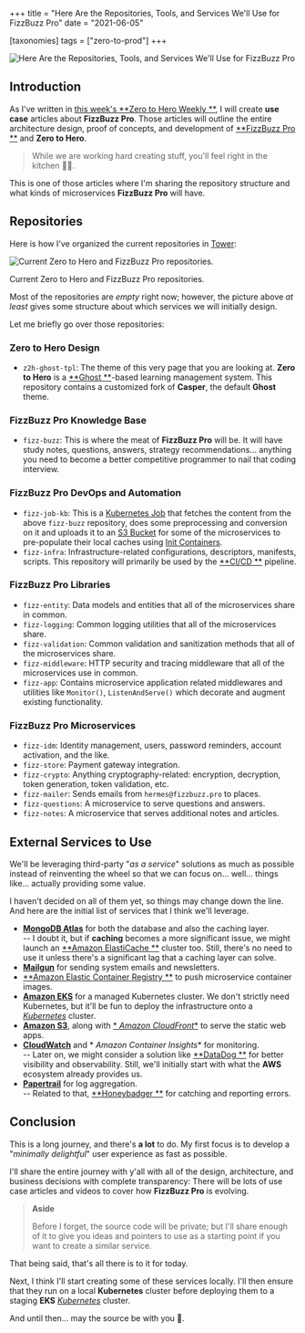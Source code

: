 +++
title = "Here Are the Repositories, Tools, and Services We'll Use for FizzBuzz Pro"
date = "2021-06-05"

[taxonomies]
tags = ["zero-to-prod"]
+++

![Here Are the Repositories, Tools, and Services We'll Use for FizzBuzz Pro](/content/images/size/w1200/2024/03/shopping.png)

Introduction
------------

As I've written in [this week's **Zero to Hero Weekly
**](https://www.zerotohero.dev/weekly-digest-jun-03-2021/), I will create **use
case** articles about **FizzBuzz Pro**. Those articles will outline the entire
architecture design, proof of concepts, and development of [**FizzBuzz Pro
**](https://www.zerotohero.dev/fizz-that-buzz/) and **Zero to Hero**.

> While we are working hard creating stuff, you'll feel right in the kitchen
> 👩‍🍳.

This is one of those articles where I'm sharing the repository structure and
what kinds of microservices **FizzBuzz Pro** will have.

Repositories
------------

Here is how I've organized the current repositories in [Tower](Git%20Tower):

![Current Zero to Hero and FizzBuzz Pro repositories.](https://www.zerotohero.dev/content/images/2021/06/Screen-Shot-2021-06-04-at-8.44.36-PM.png)

Current Zero to Hero and FizzBuzz Pro repositories.

Most of the repositories are _empty_ right now; however, the picture above _at
least_ gives some structure about which services we will initially design.

Let me briefly go over those repositories:

### **Zero to Hero Design**

* `z2h-ghost-tpl`: The theme of this very page that you are looking at. **Zero
  to Hero** is a [**Ghost
  **](https://github.com/TryGhost/Ghost)\-based learning
  management system. This repository contains a customized fork of **Casper**,
  the default **Ghost** theme.

### **FizzBuzz Pro** Knowledge Base

* `fizz-buzz`: This is where the meat of **FizzBuzz Pro** will be. It will have
  study notes, questions, answers, strategy recommendations... anything you need
  to become a better competitive programmer to nail that coding interview.

### **FizzBuzz Pro** DevOps and Automation

* `fizz-job-kb`: This is
  a [Kubernetes Job](https://kubernetes.io/docs/concepts/workloads/controllers/job/)
  that fetches the content from the above `fizz-buzz` repository, does some
  preprocessing and conversion on it and uploads it to
  an [S3 Bucket](https://aws.amazon.com/s3/) for some of the
  microservices to pre-populate their local caches
  using [Init Containers](https://kubernetes.io/docs/concepts/workloads/pods/init-containers/).
* `fizz-infra`: Infrastructure-related configurations, descriptors, manifests,
  scripts. This repository will primarily be used by the [**CI/CD
  **](https://opensource.com/article/18/8/what-cicd)
  pipeline.

### **FizzBuzz Pro** Libraries

* `fizz-entity`: Data models and entities that all of the microservices share in
  common.
* `fizz-logging`: Common logging utilities that all of the microservices share.
* `fizz-validation`: Common validation and sanitization methods that all of the
  microservices share.
* `fizz-middleware`: HTTP security and tracing middleware that all of the
  microservices use in common.
* `fizz-app`: Contains microservice application related middlewares and
  utilities like `Monitor()`, `ListenAndServe()` which decorate and augment
  existing functionality.

### **FizzBuzz Pro** Microservices

* `fizz-idm`: Identity management, users, password reminders, account
  activation, and the like.
* `fizz-store`: Payment gateway integration.
* `fizz-crypto`: Anything cryptography-related: encryption, decryption, token
  generation, token validation, etc.
* `fizz-mailer`: Sends emails from `hermes@fizzbuzz.pro` to places.
* `fizz-questions`: A microservice to serve questions and answers.
* `fizz-notes`: A microservice that serves additional notes and articles.

External Services to Use
------------------------

We'll be leveraging third-party "_as a service_" solutions as much as possible
instead of reinventing the wheel so that we can focus on... well... things
like... actually providing some value.

I haven't decided on all of them yet, so things may change down the line. And
here are the initial list of services that I think we'll leverage.

* [**MongoDB Atlas**](https://www.mongodb.com/cloud/atlas)
  for both the database and also the caching layer.  
  -- I doubt it, but if **caching** becomes a more significant issue, we might
  launch an [**Amazon ElastiCache
  **](https://aws.amazon.com/elasticache/) cluster too.
  Still, there's no need to use it unless there's a significant lag that a
  caching layer can solve.
* [**Mailgun**](https://www.mailgun.com/) for sending system
  emails and newsletters.
* [**Amazon Elastic Container Registry
  **](https://aws.amazon.com/ecr/) to push microservice
  container images.
* [**Amazon EKS**](https://aws.amazon.com/eks) for a managed
  Kubernetes cluster. We don't strictly need Kubernetes, but it'll be fun to
  deploy the infrastructure onto a [
  _Kubernetes_](https://kubernetes.io/) cluster.
* [**Amazon S3**](https://aws.amazon.com/s3/), along with [*
  *Amazon CloudFront**](https://aws.amazon.com/cloudfront/)
  to serve the static web apps.
* [**CloudWatch**](https://aws.amazon.com/cloudwatch/) and *
  *Amazon Container Insights** for monitoring.  
  -- Later on, we might consider a solution like [**DataDog
  **](https://www.datadoghq.com/) for better visibility and
  observability. Still, we'll initially start with what the **AWS** ecosystem
  already provides us.
* [**Papertrail**](https://www.papertrail.com/) for log
  aggregation.  
  -- Related to that, [**Honeybadger
  **](https://www.honeybadger.io/) for catching and reporting
  errors.

Conclusion
---------------

This is a long journey, and there's **a lot** to do. My first focus is to
develop a "_minimally delightful_" user experience as fast as possible.

I'll share the entire journey with y'all with all of the design, architecture,
and business decisions with complete transparency: There will be lots of use
case articles and videos to cover how **FizzBuzz Pro** is evolving.

> **Aside**
>
> Before I forget, the source code will be private; but I'll share enough of it
> to give you ideas and pointers to use as a starting point if you want to create
> a similar service.

That being said, that's all there is to it for today.

Next, I think I'll start creating some of these services locally. I'll then
ensure that they run on a local **Kubernetes** cluster before deploying them to
a staging **EKS** [_Kubernetes_](https://kubernetes.io/)
cluster.

And until then... may the source be with you 🦄.

